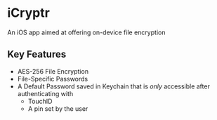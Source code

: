 # iCryptr
An iOS app aimed at offering on-device file encryption 

## Key Features
* AES-256 File Encryption
* File-Specific Passwords
* A Default Password saved in Keychain that is _only_ accessible after authenticating with
    * TouchID 
    * A pin set by the user
